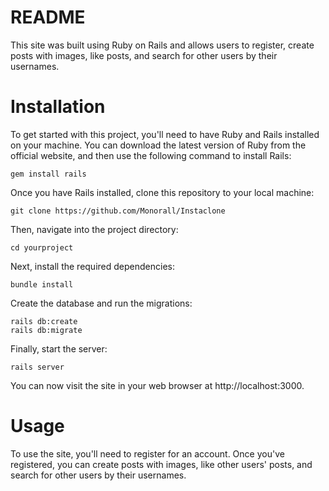 # README

This site was built using Ruby on Rails and allows users to register, create posts with images, like posts, and search for other users by their usernames.

# Installation
To get started with this project, you'll need to have Ruby and Rails installed on your machine. You can download the latest version of Ruby from the official website, and then use the following command to install Rails:
```
gem install rails
```

Once you have Rails installed, clone this repository to your local machine:
```
git clone https://github.com/Monorall/Instaclone
```

Then, navigate into the project directory:
```
cd yourproject
```

Next, install the required dependencies:
```
bundle install
```

Create the database and run the migrations:
```
rails db:create
rails db:migrate
```

Finally, start the server:
```
rails server
```

You can now visit the site in your web browser at http://localhost:3000.

# Usage
To use the site, you'll need to register for an account. Once you've registered, you can create posts with images, like other users' posts, and search for other users by their usernames.
